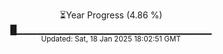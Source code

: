 <p align="center">
⏳Year Progress (4.86 %)<br>
█▁▁▁▁▁▁▁▁▁▁▁▁▁▁▁▁▁▁▁▁▁▁▁▁▁▁▁▁▁ <br>
<sub>Updated: Sat, 18 Jan 2025 18:02:51 GMT</sub>
</p>

